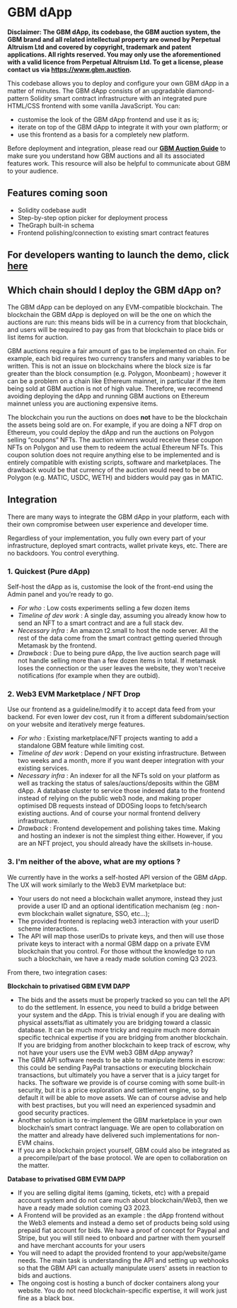 
# GBM dApp

**Disclaimer: The GBM dApp, its codebase, the GBM auction system, the GBM brand and all related  intellectual property are owned by Perpetual Altruism Ltd and covered by copyright, trademark and patent applications. All rights reserved. You may only use the aforementioned with a valid licence from Perpetual Altruism Ltd. To get a license, please contact us via https://www.gbm.auction.**

This codebase allows you to deploy and configure your own GBM dApp in a matter of minutes. The GBM dApp consists of an upgradable diamond-pattern Solidity smart contract infrastructure with an integrated pure HTML/CSS frontend with some vanilla JavaScript. You can:
* customise the look of the GBM dApp frontend and use it as is;
* iterate on top of the GBM dApp to integrate it with your own platform; or
* use this frontend as a basis for a completely new platform.

Before deployment and integration, please read our **[GBM Auction Guide](https://docs.google.com/document/d/16jqjfFTFS7bSP9HDhC4fJkDzihmskhByZL13tcpRX5o/edit?usp=sharing)** to make sure you understand how GBM auctions and all its associated features work. This resource will also be helpful to communicate about GBM to your audience. 

## Features coming soon
* Solidity codebase audit
* Step-by-step option picker for deployment process
* TheGraph built-in schema
* Frontend polishing/connection to existing smart contract features       

## For developers wanting to launch the demo, click [here](/GBM-Diamond/README.md) 

## Which chain should I deploy the GBM dApp on?    

The GBM dApp can be deployed on any EVM-compatible blockchain. The blockchain the GBM dApp is deployed on will be the one on which the auctions are run: this means bids will be in a currency from that blockchain, and users will be required to pay gas from that blockchain to place bids or list items for auction.

GBM auctions require a fair amount of gas to be implemented on chain. For example, each bid requires two currency transfers and many variables to be written. This is not an issue on blockchains where the block size is far greater than the block consumption (e.g. Polygon, Moonbeam) ; however it can be a problem on a chain like Ethereum mainnet, in particular if the item being sold at GBM auction is not of high value. Therefore, we recommend avoiding deploying the dApp and running GBM auctions on Ethereum mainnet unless you are auctioning expensive items.

The blockchain you run the auctions on does **not** have to be the blockchain the assets being sold are on. For example, if you are doing a NFT drop on Ethereum, you could deploy the dApp and run the auctions on Polygon selling “coupons” NFTs. The auction winners would receive these coupon NFTs on Polygon and use them to redeem the actual Ethereum NFTs. This coupon solution does not require anything else to be implemented and is entirely compatible with existing scripts, software and marketplaces. The drawback would be that currency of the auction would need to be on Polygon (e.g. MATIC, USDC, WETH) and bidders would pay gas in MATIC.  
   

## Integration
    
There are many ways to integrate the GBM dApp in your platform, each with their own compromise between user experience and developer time. 

Regardless of your implementation, you fully own every part of your infrastructure, deployed smart contracts, wallet private keys, etc. There are no backdoors. You control everything.

### 1. Quickest (Pure dApp)
Self-host the dApp as is, customise the look of the front-end using the Admin panel and you’re ready to go.
     
+ *For who* : Low costs experiments selling a few dozen items       
+ *Timeline of dev work* : A single day, assuming you already know how to send an NFT to a smart contract and are a full stack dev.       
+ *Necessary infra* : An amazon t2.small to host the node server. All the rest of the data come from the smart contract getting queried through Metamask by the frontend.        
+ *Drawback* : Due to being pure dApp, the live auction search page will not handle selling more than a few dozen items in total. If metamask loses the connection or the user leaves the website, they won't receive notifications (for example when they are outbid).         

### 2. Web3 EVM Marketplace / NFT Drop          
Use our frontend as a guideline/modify it to accept data feed from your backend. For even lower dev cost, run it from a different subdomain/section on your website and iteratively merge features. 
   
+ *For who* : Existing marketplace/NFT projects wanting to add a standalone GBM feature while limiting cost.                  
+ *Timeline of dev work* : Depend on your existing infrastructure. Between two weeks and a month, more if you want deeper integration with your existing services.              
+ *Necessary infra* : An indexer for all the NFTs sold on your platform as well as tracking the status of sales/auctions/deposits within the GBM dApp. A database cluster to service those indexed data to the frontend instead of relying on the public web3 node, and making proper optimised DB requests instead of DDOSing loops to fetch/search existing auctions. And of course your normal frontend delivery infrastructure.   
+ *Drawback* : Frontend developement and polishing takes time. Making and hosting an indexer is not the simplest thing either. However, if you are an NFT project, you should already have the skillsets in-house.

### 3. I'm neither of the above, what are my options ?
We currently have in the works a self-hosted API version of the GBM dApp. The UX will work similarly to the Web3 EVM marketplace but: 
+ Your users do not need a blockchain wallet anymore, instead they just provide a user ID and an optional identification mechanism (eg : non-evm blockchain wallet signature, SSO, etc...); 
+ The provided frontend is replacing web3 interaction with your userID scheme interactions.                            
+ The API will map those userIDs to private keys, and then will use those private keys to interact with a normal GBM dapp on a private EVM blockchain that you control. For those without the knowledge to run such a blockchain, we have a ready made solution coming Q3 2023.                                      

From there, two integration cases:
                        
**Blockchain to privatised GBM EVM DAPP**
+ The bids and the assets must be properly tracked so you can tell the API to do the settlement. In essence, you need to build a bridge between your system and the dApp. This is trivial enough if you are dealing with physical assets/fiat as ultimately you are bridging toward a classic database. It can be much more tricky and require much more domain specific technical expertise if you are bridging from another blockchain. If you are bridging from another blockchain to keep track of escrow, why not have your users use the EVM web3 GBM dApp anyway?  
+ The GBM API software needs to be able to manipulate items in escrow: this could be sending PayPal transactions or executing blockchain transactions, but ultimately you have a server that is a juicy target for hacks. The software we provide is of course coming with some built-in security, but it is a price exploration and settlement engine, so by default it will be able to move assets. We can of course advise and help with best practises, but you will need an experienced sysadmin and good security practices. 
+ Another solution is to re-implement the GBM marketplace in your own blockchain’s smart contract language. We are open to collaboration on the matter and already have delivered such implementations for non-EVM chains.     
+ If you are a blockchain project yourself, GBM could also be integrated as a precompile/part of the base protocol. We are open to collaboration on the matter.                   

**Database to privatised GBM EVM DAPP**
+ If you are selling digital items (gaming, tickets, etc) with a prepaid account system and do not care much about blockchain/Web3, then we have a ready made solution coming Q3 2023.
+ A Frontend will be provided as an example : the dApp frontend without the Web3 elements and instead a demo set of products being sold using prepaid fiat account for bids. We have a proof of concept for Paypal and Stripe, but you will still need to onboard and partner with them yourself and have merchant accounts for your users             
+ You will need to adapt the provided frontend to your app/website/game needs. The main task is understanding the API and setting up webhooks so that the GBM API can actually manipulate users' assets in reaction to bids and auctions.                      
+ The ongoing cost is hosting a bunch of docker containers along your website. You do not need blockchain-specific expertise, it will work just fine as a black box.                 
